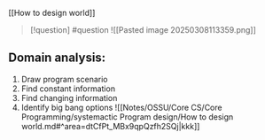 [[How to design world]]


> [!question] 
> #question
> ![[Pasted image 20250308113359.png]] 
## Domain analysis: 

1. Draw program scenario
2. Find constant information 
3. Find changing information
4. Identify big bang options
![[Notes/OSSU/Core CS/Core Programming/systemactic Program design/How to design world.md#^area=dtCfPt_MBx9qpQzfh2SQj|kkk]]


